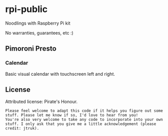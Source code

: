 # rpi-public

Noodlings with Raspberry Pi kit

No warranties, guarantees, etc :)

## Pimoroni Presto

### Calendar

Basic visual calendar with touchscreen left and right.

## License

Attributed license: Pirate's Honour.

    Please feel welcome to adapt this code if it helps you figure out some stuff. Please let me know if so, I'd love to hear from you!
    You're also very welcome to take any code to incorporate into your own stuff. I only ask that you give me a little acknowledgement (please credit: jtruk).